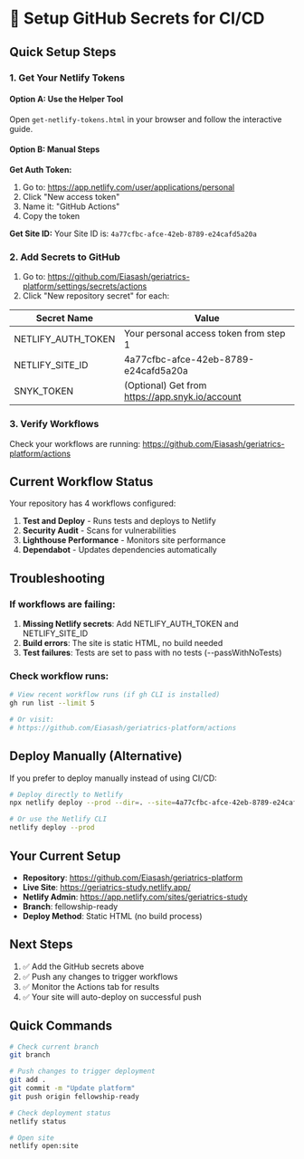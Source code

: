 # 🔧 Setup GitHub Secrets for CI/CD

## Quick Setup Steps

### 1. Get Your Netlify Tokens

#### Option A: Use the Helper Tool
Open `get-netlify-tokens.html` in your browser and follow the interactive guide.

#### Option B: Manual Steps

**Get Auth Token:**
1. Go to: https://app.netlify.com/user/applications/personal
2. Click "New access token"
3. Name it: "GitHub Actions"
4. Copy the token

**Get Site ID:**
Your Site ID is: `4a77cfbc-afce-42eb-8789-e24cafd5a20a`

### 2. Add Secrets to GitHub

1. Go to: https://github.com/Eiasash/geriatrics-platform/settings/secrets/actions
2. Click "New repository secret" for each:

| Secret Name | Value |
|------------|-------|
| NETLIFY_AUTH_TOKEN | Your personal access token from step 1 |
| NETLIFY_SITE_ID | 4a77cfbc-afce-42eb-8789-e24cafd5a20a |
| SNYK_TOKEN | (Optional) Get from https://app.snyk.io/account |

### 3. Verify Workflows

Check your workflows are running:
https://github.com/Eiasash/geriatrics-platform/actions

## Current Workflow Status

Your repository has 4 workflows configured:

1. **Test and Deploy** - Runs tests and deploys to Netlify
2. **Security Audit** - Scans for vulnerabilities
3. **Lighthouse Performance** - Monitors site performance
4. **Dependabot** - Updates dependencies automatically

## Troubleshooting

### If workflows are failing:

1. **Missing Netlify secrets**: Add NETLIFY_AUTH_TOKEN and NETLIFY_SITE_ID
2. **Build errors**: The site is static HTML, no build needed
3. **Test failures**: Tests are set to pass with no tests (--passWithNoTests)

### Check workflow runs:
```bash
# View recent workflow runs (if gh CLI is installed)
gh run list --limit 5

# Or visit:
# https://github.com/Eiasash/geriatrics-platform/actions
```

## Deploy Manually (Alternative)

If you prefer to deploy manually instead of using CI/CD:

```bash
# Deploy directly to Netlify
npx netlify deploy --prod --dir=. --site=4a77cfbc-afce-42eb-8789-e24cafd5a20a

# Or use the Netlify CLI
netlify deploy --prod
```

## Your Current Setup

- **Repository**: https://github.com/Eiasash/geriatrics-platform
- **Live Site**: https://geriatrics-study.netlify.app/
- **Netlify Admin**: https://app.netlify.com/sites/geriatrics-study
- **Branch**: fellowship-ready
- **Deploy Method**: Static HTML (no build process)

## Next Steps

1. ✅ Add the GitHub secrets above
2. ✅ Push any changes to trigger workflows
3. ✅ Monitor the Actions tab for results
4. ✅ Your site will auto-deploy on successful push

## Quick Commands

```bash
# Check current branch
git branch

# Push changes to trigger deployment
git add .
git commit -m "Update platform"
git push origin fellowship-ready

# Check deployment status
netlify status

# Open site
netlify open:site
```